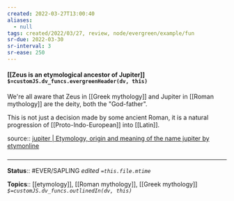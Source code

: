 ```yaml
---
created: 2022-03-27T13:00:40 
aliases:
  - null
tags: created/2022/03/27, review, node/evergreen/example/fun
sr-due: 2022-03-30
sr-interval: 3
sr-ease: 250
---
```


#### [[Zeus is an etymological ancestor of Jupiter]] `$=customJS.dv_funcs.evergreenHeader(dv, this)`

We're all aware that Zeus in [[Greek mythology]] and Jupiter in [[Roman mythology]] are the deity, both the "God-father".

This is not just a decision made by some ancient Roman, it is a natural progression of [[Proto-Indo-European]] into [[Latin]].  

source:: [jupiter | Etymology, origin and meaning of the name jupiter by etymonline](https://www.etymonline.com/word/jupiter)

### <hr class="footnote"/>

**Status**:: #EVER/SAPLING 
*edited `=this.file.mtime`*

**Topics**:: [[etymology]], [[Roman mythology]], [[Greek mythology]]
*`$=customJS.dv_funcs.outlinedIn(dv, this)`*
